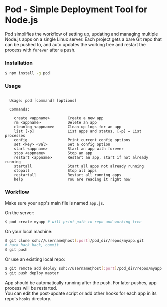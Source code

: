 # Pod - Simple Deployment Tool for Node.js

Pod simplifies the workflow of setting up, updating and managing multiple Node.js apps on a single Linux server. Each project gets a bare Git repo that can be pushed to, and auto updates the working tree and restart the process with `forever` after a push.

### Installation

``` bash
$ npm install -g pod
```

### Usage

```

  Usage: pod [command] [options]

  Commands:

    create <appname>        Create a new app
    rm <appname>            Delete an app
    cleanlog <appname>      Clean up logs for an app
    list [-p]               List apps and status. [-p] = List processes
    config                  Print current config options
    set <key> <val>         Set a config option
    start <appname>         Start an app with forever
    stop <appname>          Stop an app
    restart <appname>       Restart an app, start if not already running
    startall                Start all apps not already running
    stopall                 Stop all apps
    restartall              Restart all running apps
    help                    You are reading it right now

```

### Workflow

Make sure your app's main file is named `app.js`.

On the server:

``` bash
$ pod create myapp # will print path to repo and working tree
```

On your local machine:

``` bash
$ git clone ssh://username@host[:port]/pod_dir/repos/myapp.git
# hack hack hack, commit
$ git push
```

Or use an existing local repo:

``` bash
$ git remote add deploy ssh://username@host[:port]/pod_dir/repos/myapp.git
$ git push deploy master
```

App should be automatically running after the push. For later pushes, app process will be restarted.  
You can edit the post-update script or add other hooks for each app in its repo's `hooks` directory.